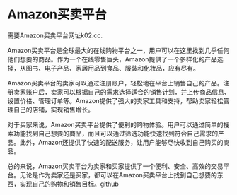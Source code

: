 # Amazon买卖平台

需要Amazon买卖平台网址k02.cc.

Amazon买卖平台是全球最大的在线购物平台之一，用户可以在这里找到几乎任何他们想要的商品。作为一个在线零售巨头，Amazon提供了一个多样化的产品选择，从图书、电子产品、家居用品到食品、服装和化妆品，应有尽有。

Amazon买卖平台的卖家可以通过注册账户，轻松地在平台上销售自己的产品。注册卖家账户后，卖家可以根据自己的需求选择适合的销售计划，并上传商品信息、设置价格、管理订单等。Amazon提供了强大的卖家工具和支持，帮助卖家轻松管理自己的店铺，实现销售增长。

对于买家来说，Amazon买卖平台提供了便利的购物体验。用户可以通过简单的搜索功能找到自己想要的商品，而且可以通过筛选功能快速找到符合自己需求的产品。此外，Amazon还提供了快速的配送服务，让用户能够尽快收到自己购买的商品。

总的来说，Amazon买卖平台为卖家和买家提供了一个便利、安全、高效的交易平台。无论是作为卖家还是买家，都可以在Amazon买卖平台上找到自己想要的东西，实现自己的购物和销售目标。[github](https://github.com)